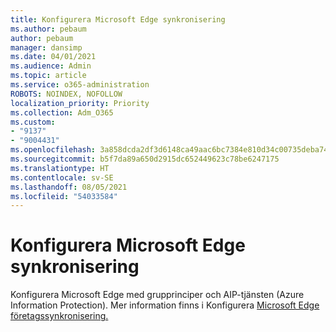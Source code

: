 ```yaml
---
title: Konfigurera Microsoft Edge synkronisering
ms.author: pebaum
author: pebaum
manager: dansimp
ms.date: 04/01/2021
ms.audience: Admin
ms.topic: article
ms.service: o365-administration
ROBOTS: NOINDEX, NOFOLLOW
localization_priority: Priority
ms.collection: Adm_O365
ms.custom:
- "9137"
- "9004431"
ms.openlocfilehash: 3a858dcda2df3d6148ca49aac6bc7384e810d34c00735deba74dfe9dd31f5656
ms.sourcegitcommit: b5f7da89a650d2915dc652449623c78be6247175
ms.translationtype: HT
ms.contentlocale: sv-SE
ms.lasthandoff: 08/05/2021
ms.locfileid: "54033584"
---
```

# <a name="configure-microsoft-edge-sync"></a>Konfigurera Microsoft Edge synkronisering

Konfigurera Microsoft Edge med grupprinciper och AIP-tjänsten (Azure Information Protection). Mer information finns i Konfigurera [Microsoft Edge företagssynkronisering.](https://docs.microsoft.com/deployedge/microsoft-edge-enterprise-sync)